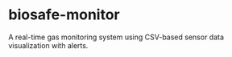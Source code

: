 # biosafe-monitor
A real-time gas monitoring system using CSV-based sensor data visualization with alerts.
